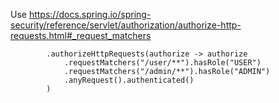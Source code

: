 Use https://docs.spring.io/spring-security/reference/servlet/authorization/authorize-http-requests.html#_request_matchers

			.authorizeHttpRequests(authorize -> authorize
				.requestMatchers("/user/**").hasRole("USER")       
				.requestMatchers("/admin/**").hasRole("ADMIN")     
				.anyRequest().authenticated()                      
			)